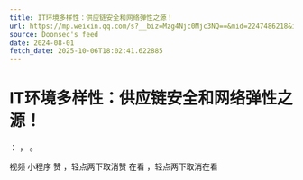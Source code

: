 ```yaml
---
title: IT环境多样性：供应链安全和网络弹性之源！
url: https://mp.weixin.qq.com/s?__biz=Mzg4Njc0Mjc3NQ==&mid=2247486218&idx=1&sn=5b7efee29c3a868224539319d237e7cf
source: Doonsec's feed
date: 2024-08-01
fetch_date: 2025-10-06T18:02:41.622885
---
```


# IT环境多样性：供应链安全和网络弹性之源！

：
，
。

视频
小程序
赞
，轻点两下取消赞
在看
，轻点两下取消在看